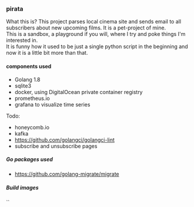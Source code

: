 ### pirata
What this is? This project parses local cinema site and sends email to all subscribers about new upcoming films.
It is a pet-project of mine.   
This is a sandbox, a playground if you will, where I try and poke things I'm interested in.    
It is funny how it used to be just a single python script in the beginning and now it is a little bit more than that.   

#### components used
- Golang 1.8 
- sqlite3
- docker, using DigitalOcean private container registry
- prometheus.io
- grafana to visualize time series

Todo:
- honeycomb.io
- kafka
- https://github.com/golangci/golangci-lint
- subscribe and unsubscribe pages

##### Go packages used 
- https://github.com/golang-migrate/migrate

##### Build images
``